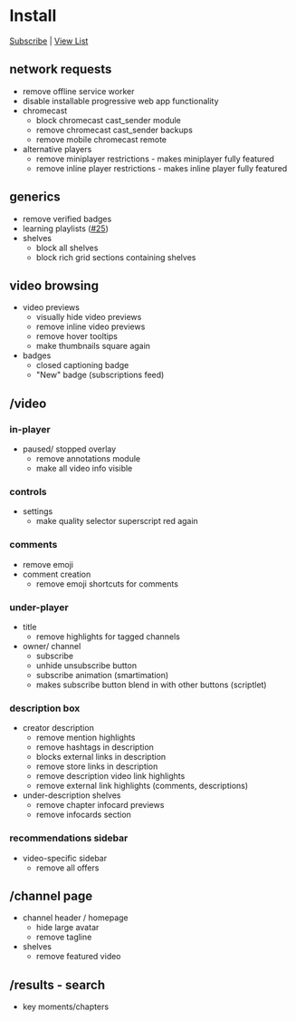 # Install

[Subscribe](https://subscribe.adblockplus.org/?location=https%3A%2F%2Fneuter.mchang.xyz%2Ffilter%2Fmisc&title=yt-neuter%20misc) | [View List](https://neuter.mchang.xyz/filter/misc)

## network requests
  * remove offline service worker
  * disable installable progressive web app functionality
* chromecast
  * block chromecast cast_sender module
  * remove chromecast cast_sender backups
  * remove mobile chromecast remote
* alternative players
  * remove miniplayer restrictions - makes miniplayer fully featured
  * remove inline player restrictions - makes inline player fully featured
## generics
  * remove verified badges
  * learning playlists ([#25](https://github.com/mchangrh/yt-neuter/issues/25))
* shelves
  * block all shelves
  * block rich grid sections containing shelves
## video browsing
* video previews
  * visually hide video previews
  * remove inline video previews 
  * remove hover tooltips
  * make thumbnails square again
* badges
  * closed captioning badge
  * "New" badge (subscriptions feed)
## /video
### in-player
* paused/ stopped overlay
  * remove annotations module
  * make all video info visible
### controls
* settings
  * make quality selector superscript red again
### comments
  * remove emoji
* comment creation
  * remove emoji shortcuts for comments
### under-player
* title
  * remove highlights for tagged channels
* owner/ channel
  * subscribe
  * unhide unsubscribe button
  * subscribe animation (smartimation)
  * makes subscribe button blend in with other buttons (scriptlet)
### description box
* creator description
  * remove mention highlights
  * remove hashtags in description
  * blocks external links in description
  * remove store links in description
  * remove description video link highlights
  * remove external link highlights (comments, descriptions)
* under-description shelves
  * remove chapter infocard previews
  * remove infocards section
### recommendations sidebar
* video-specific sidebar
  * remove all offers
## /channel page
* channel header / homepage
  * hide large avatar
  * remove tagline
* shelves
  * remove featured video
## /results - search
  * key moments/chapters